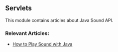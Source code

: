 ## Servlets

This module contains articles about Java Sound API.

### Relevant Articles:
- [How to Play Sound with Java](https://www.baeldung.com/how-to-play-sound-with-java)
